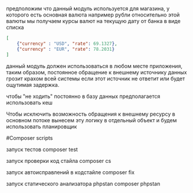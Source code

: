 предположим что данный модуль используется для магазина, 
у которого есть основная валюта например рубли относительно этой валюты
мы получаем курсы валют на текущую дату от банка в виде списка
```json
[
    {"currency" : "USD", "rate": 69.1327},
    {"currency" : "EUR", "rate": 78.2031}
]
```

данный модуль должен использоваться в любом месте приложения,
таким образом, постоянное обращение к внешнему источнику данных грозит
крахом всей системы если этот источник не ответит или будет ощутимая
задержка.

чтобы "не ходить" постоянно в базу данных предполагается использовать кеш

Чтобы исключить возможность обращения к внешнему ресурсу в основном потоке
вынесем эту логику в отдельный объект и будем использовать планировщик

#Composer scripts

запуск тестов
composer test

запуск проверки код стайла
composer cs

запуск автоисправлений в кодстайле
composer fix

запуск статического анализатора phpstan
composer phpstan